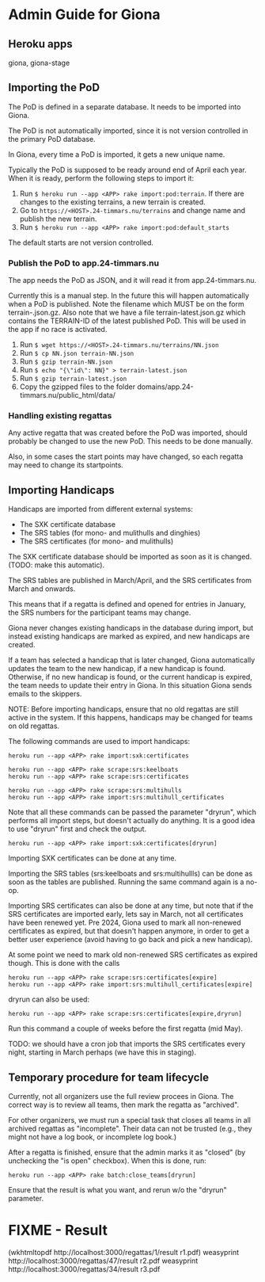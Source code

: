 # Admin Guide for Giona

## Heroku apps

giona, giona-stage

## Importing the PoD

The PoD is defined in a separate database.  It needs to be imported
into Giona.

The PoD is not automatically imported, since it is not version
controlled in the primary PoD database.

In Giona, every time a PoD is imported, it gets a new unique name.

Typically the PoD is supposed to be ready around end of April each
year.  When it is ready, perform the following steps to import it:

1. Run ```$ heroku run --app <APP> rake import:pod:terrain```.
If there are changes to the existing terrains, a new terrain is
created.
2. Go to ```https://<HOST>.24-timmars.nu/terrains```
and change name and publish the new terrain.
3. Run ```$ heroku run --app <APP> rake import:pod:default_starts```

The default starts are not version controlled.

### Publish the PoD to app.24-timmars.nu

The app needs the PoD as JSON, and it will read it from app.24-timmars.nu.

Currently this is a manual step.  In the future this will happen
automatically when a PoD is published.  Note the filename which MUST
be on the form terrain-<TERRAIN-ID>.json.gz.  Also note that we have a
file terrain-latest.json.gz which contains the TERRAIN-ID of the
latest published PoD.  This will be used in the app if no race is
activated.

1. Run ```$ wget https://<HOST>.24-timmars.nu/terrains/NN.json```
2. Run ```$ cp NN.json terrain-NN.json```
3. Run ```$ gzip terrain-NN.json```
4. Run ```$ echo "{\"id\": NN}" > terrain-latest.json```
5. Run ```$ gzip terrain-latest.json```
6. Copy the gzipped files to the folder domains/app.24-timmars.nu/public_html/data/


### Handling existing regattas

Any active regatta that was created before the PoD was imported,
should probably be changed to use the new PoD.  This needs to be done
manually.

Also, in some cases the start points may have changed, so each regatta
may need to change its startpoints.

## Importing Handicaps

Handicaps are imported from different external systems:

* The SXK certificate database
* The SRS tables (for mono- and mulithulls and dinghies)
* The SRS certificates (for mono- and mulithulls)

The SXK certificate database should be imported as soon as it is
changed.  (TODO: make this automatic).

The SRS tables are published in March/April, and the SRS certificates
from March and onwards.

This means that if a regatta is defined and opened for entries in
January, the SRS numbers for the participant teams may change.

Giona never changes existing handicaps in the database during import,
but instead existing handicaps are marked as expired, and new
handicaps are created.

If a team has selected a handicap that is later changed, Giona
automatically updates the team to the new handicap, if a new handicap
is found.  Otherwise, if no new handicap is found, or the current
handicap is expired, the team needs to update their entry in Giona.
In this situation Giona sends emails to the skippers.

NOTE: Before importing handicaps, ensure that no old regattas are
still active in the system.  If this happens, handicaps may be changed
for teams on old regattas.

The following commands are used to import handicaps:

    heroku run --app <APP> rake import:sxk:certificates

    heroku run --app <APP> rake scrape:srs:keelboats
    heroku run --app <APP> rake scrape:srs:certificates

    heroku run --app <APP> rake scrape:srs:multihulls
    heroku run --app <APP> rake import:srs:multihull_certificates

Note that all these commands can be passed the parameter "dryrun",
which performs all import steps, but doesn't actually do anything.  It
is a good idea to use "dryrun" first and check the output.

    heroku run --app <APP> rake import:sxk:certificates[dryrun]

Importing SXK certificates can be done at any time.

Importing the SRS tables (srs:keelboats and srs:multihullls) can be
done as soon as the tables are published.  Running the same command
again is a no-op.

Importing SRS certificates can also be done at any time, but note that
if the SRS certificates are imported early, lets say in March, not all
certificates have been renewed yet.  Pre 2024, Giona used to mark all
non-renewed certificates as expired, but that doesn't happen anymore,
in order to get a better user experience (avoid having to go back and
pick a new handicap).

At some point we need to mark old non-renewed SRS certificates as
expired though.  This is done with the calls

    heroku run --app <APP> rake scrape:srs:certificates[expire]
    heroku run --app <APP> rake import:srs:multihull_certificates[expire]

dryrun can also be used:

    heroku run --app <APP> rake scrape:srs:certificates[expire,dryrun]

Run this command a couple of weeks before the first regatta (mid May).


TODO: we should have a cron job that imports the SRS certificates
every night, starting in March perhaps (we have this in staging).

## Temporary procedure for team lifecycle

Currently, not all organizers use the full review procees in Giona.
The correct way is to review all teams, then mark the regatta as
"archived".

For other organizers, we must run a special task that closes all teams in
all archived regattas as "incomplete".  Their data can not be trusted
(e.g., they might not have a log book, or incomplete log book.)

After a regatta is finished, ensure that the admin marks it as
"closed" (by unchecking the "is open" checkbox).  When this is done,
run:

    heroku run --app <APP> rake batch:close_teams[dryrun]

Ensure that the result is what you want, and rerun w/o the "dryrun"
parameter.


# FIXME - Result

(wkhtmltopdf http://localhost:3000/regattas/1/result r1.pdf)
weasyprint http://localhost:3000/regattas/47/result r2.pdf
weasyprint http://localhost:3000/regattas/34/result r3.pdf
